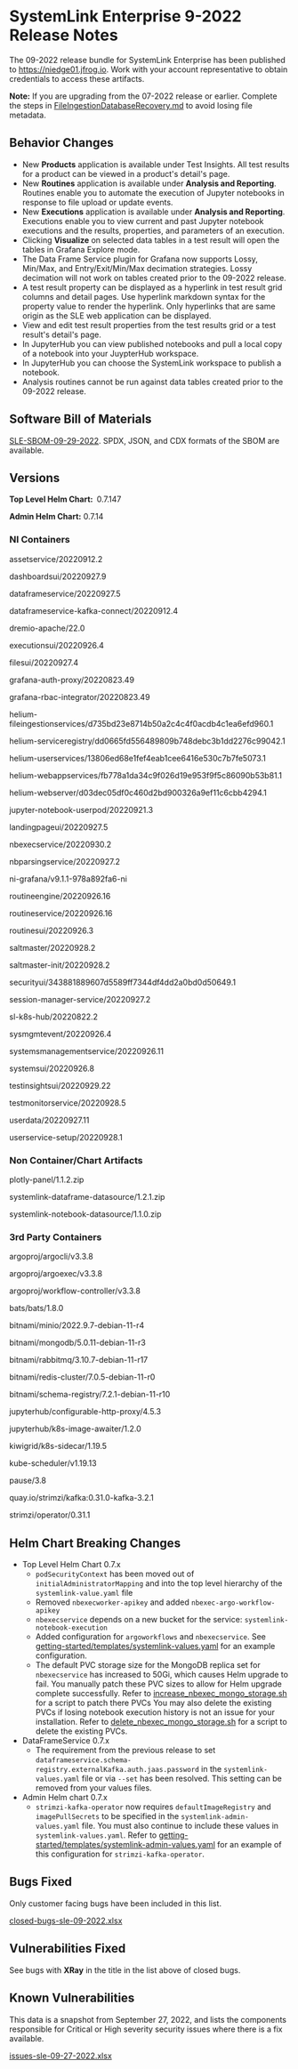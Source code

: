 # SystemLink Enterprise 9-2022 Release Notes

The 09-2022 release bundle for SystemLink Enterprise has been published to <https://niedge01.jfrog.io>. Work with your account representative to obtain credentials to access these artifacts.

**Note:**  If you are upgrading from the 07-2022 release or earlier. Complete the steps in [FileIngestionDatabaseRecovery.md](FileIngestionDatabaseRecovery.md) to avoid losing file metadata.

## Behavior Changes

- New **Products** application is available under Test Insights. All test results for a product can be viewed in a product's detail's page.
- New **Routines** application is available under **Analysis and Reporting**. Routines enable you to automate the execution of Jupyter notebooks in response to file upload or update events.
- New **Executions** application is available under **Analysis and Reporting**. Executions enable you to view current and past Jupyter notebook executions and the results, properties, and parameters of an execution.
- Clicking **Visualize** on selected data tables in a test result will open the tables in Grafana Explore mode.
- The Data Frame Service plugin for Grafana now supports Lossy, Min/Max, and Entry/Exit/Min/Max decimation strategies. Lossy decimation will not work on tables created prior to the 09-2022 release.
- A test result property can be displayed as a hyperlink in test result grid columns and detail pages. Use hyperlink markdown syntax for the property value to render the hyperlink. Only hyperlinks that are same origin as the SLE web application can be displayed.
- View and edit test result properties from the test results grid or a test result's detail's page.
- In JupyterHub you can view published notebooks and pull a local copy of a notebook into your JuypterHub workspace.
- In JupyterHub you can choose the SystemLink workspace to publish a notebook.
- Analysis routines cannot be run against data tables created prior to the 09-2022 release.

## Software Bill of Materials

[SLE-SBOM-09-29-2022](SLE-SBOM-09-29-2022). SPDX, JSON, and CDX formats of the SBOM are available.

## Versions

**Top Level Helm Chart:** 0.7.147

**Admin Helm Chart:** 0.7.14

### NI Containers

assetservice/20220912.2

dashboardsui/20220927.9

dataframeservice/20220927.5

dataframeservice-kafka-connect/20220912.4

dremio-apache/22.0

executionsui/20220926.4

filesui/20220927.4

grafana-auth-proxy/20220823.49

grafana-rbac-integrator/20220823.49

helium-fileingestionservices/d735bd23e8714b50a2c4c4f0acdb4c1ea6efd960.1

helium-serviceregistry/dd0665fd556489809b748debc3b1dd2276c99042.1

helium-userservices/13806ed68e1fef4eab1cee6416e530c7b7fe5073.1

helium-webappservices/fb778a1da34c9f026d19e953f9f5c86090b53b81.1

helium-webserver/d03dec05df0c460d2bd900326a9ef11c6cbb4294.1

jupyter-notebook-userpod/20220921.3

landingpageui/20220927.5

nbexecservice/20220930.2

nbparsingservice/20220927.2

ni-grafana/v9.1.1-978a892fa6-ni

routineengine/20220926.16

routineservice/20220926.16

routinesui/20220926.3

saltmaster/20220928.2

saltmaster-init/20220928.2

securityui/343881889607d5589ff7344df4dd2a0bd0d50649.1

session-manager-service/20220927.2

sl-k8s-hub/20220822.2

sysmgmtevent/20220926.4

systemsmanagementservice/20220926.11

systemsui/20220926.8

testinsightsui/20220929.22

testmonitorservice/20220928.5

userdata/20220927.11

userservice-setup/20220928.1

### Non Container/Chart Artifacts

plotly-panel/1.1.2.zip

systemlink-dataframe-datasource/1.2.1.zip

systemlink-notebook-datasource/1.1.0.zip

### 3rd Party Containers

argoproj/argocli/v3.3.8

argoproj/argoexec/v3.3.8

argoproj/workflow-controller/v3.3.8

bats/bats/1.8.0

bitnami/minio/2022.9.7-debian-11-r4

bitnami/mongodb/5.0.11-debian-11-r3

bitnami/rabbitmq/3.10.7-debian-11-r17

bitnami/redis-cluster/7.0.5-debian-11-r0

bitnami/schema-registry/7.2.1-debian-11-r10

jupyterhub/configurable-http-proxy/4.5.3

jupyterhub/k8s-image-awaiter/1.2.0

kiwigrid/k8s-sidecar/1.19.5

kube-scheduler/v1.19.13

pause/3.8

quay.io/strimzi/kafka:0.31.0-kafka-3.2.1

strimzi/operator/0.31.1

## Helm Chart Breaking Changes

- Top Level Helm Chart 0.7.x
    - `podSecurityContext` has been moved out of `initialAdministratorMapping` and into the top level hierarchy of the `systemlink-value.yaml` file
    - Removed `nbexecworker-apikey` and added `nbexec-argo-workflow-apikey`
    - `nbexecservice` depends on a new bucket for the service: `systemlink-notebook-execution`
    - Added configuration for `argoworkflows` and `nbexecservice`. See [getting-started/templates/systemlink-values.yaml](/getting-started/templates/systemlink-values.yaml) for an example configuration.
    - The default PVC storage size for the MongoDB replica set for `nbexecservice` has increased to 50Gi, which causes Helm upgrade to fail. You manually patch these PVC sizes to allow for Helm upgrade complete successfully. Refer to [increase_nbexec_mongo_storage.sh](increase_nbexec_mongo_storage.sh) for a script to patch there PVCs You may also delete the existing PVCs if losing notebook execution history is not an issue for your installation. Refer to [delete_nbexec_mongo_storage.sh](delete_nbexec_mongo_storage.sh) for a script to delete the existing PVCs.
- DataFrameService 0.7.x
    - The requirement from the previous release to set `dataframeservice.schema-registry.externalKafka.auth.jaas.password` in the `systemlink-values.yaml` file or via `--set` has been resolved. This setting can be removed from  your values files.
- Admin Helm chart 0.7.x
    - `strimzi-kafka-operator` now requires `defaultImageRegistry` and `imagePullSecrets` to be specified in the `systemlink-admin-values.yaml` file. You must also continue to include these values in `systemlink-values.yaml`. Refer to [getting-started/templates/systemlink-admin-values.yaml](/getting-started/templates/systemlink-admin-values.yaml) for an example of this configuration for `strimzi-kafka-operator`.

## Bugs Fixed

Only customer facing bugs have been included in this list.

[closed-bugs-sle-09-2022.xlsx](closed-bugs-sle-09-2022.xlsx)

## Vulnerabilities Fixed

See bugs with **XRay** in the title in the list above of closed bugs.

## Known Vulnerabilities

This data is a snapshot from September 27, 2022, and lists the components responsible for Critical or High severity security issues where there is a fix available.

[issues-sle-09-27-2022.xlsx](issues-sle-09-27-2022.xlsx)
